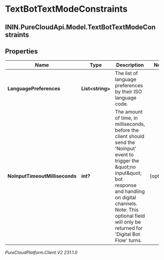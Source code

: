 # TextBotTextModeConstraints

## ININ.PureCloudApi.Model.TextBotTextModeConstraints

## Properties

|Name | Type | Description | Notes|
|------------ | ------------- | ------------- | -------------|
| **LanguagePreferences** | **List&lt;string&gt;** | The list of language preferences by their ISO language code. | |
| **NoInputTimeoutMilliseconds** | **int?** | The amount of time, in milliseconds, before the client should send the &#39;NoInput&#39; event  to trigger the \&quot;no input\&quot; bot response and handling on digital channels.  Note: This optional field will only be returned for &#39;Digital Bot Flow&#39; turns. | [optional] |



_PureCloudPlatform.Client.V2 231.1.0_
